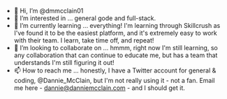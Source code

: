 - 👋 Hi, I’m @dmmcclain01
- 👀 I’m interested in ... general gode and full-stack.  
- 🌱 I’m currently learning ... everything! I'm learning through Skillcrush as I've found it to be the easiest platform, and it's extremely easy to work with their team. I learn, take time off, and repeat!
- 💞️ I’m looking to collaborate on ... hmmm, right now I'm still learning, so any collaboration that can continue to educate me, but has a team that understands I'm still figuring it out!
- 📫 How to reach me ... honestly, I have a Twitter account for general & coding, @Dannie_McClain, but I'm not really using it - not a fan. Email me here - dannie@danniemcclain.com - and I should get it.  

<!---
dmmcclain01/dmmcclain01 is a ✨ special ✨ repository because its `README.md` (this file) appears on your GitHub profile.
You can click the Preview link to take a look at your changes.
--->

